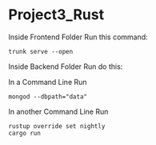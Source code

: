 # Project3_Rust

Inside Frontend Folder Run this command:
```
trunk serve --open
```

Inside Backend Folder Run do this:

  In a Command Line Run
  ```
  mongod --dbpath="data"
  ```
  In another Command Line Run
  ```
  rustup override set nightly
  cargo run
  ```
